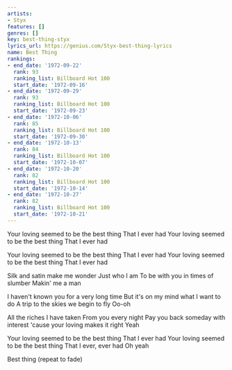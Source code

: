 ```yaml
---
artists:
- Styx
features: []
genres: []
key: best-thing-styx
lyrics_url: https://genius.com/Styx-best-thing-lyrics
name: Best Thing
rankings:
- end_date: '1972-09-22'
  rank: 93
  ranking_list: Billboard Hot 100
  start_date: '1972-09-16'
- end_date: '1972-09-29'
  rank: 93
  ranking_list: Billboard Hot 100
  start_date: '1972-09-23'
- end_date: '1972-10-06'
  rank: 85
  ranking_list: Billboard Hot 100
  start_date: '1972-09-30'
- end_date: '1972-10-13'
  rank: 84
  ranking_list: Billboard Hot 100
  start_date: '1972-10-07'
- end_date: '1972-10-20'
  rank: 82
  ranking_list: Billboard Hot 100
  start_date: '1972-10-14'
- end_date: '1972-10-27'
  rank: 82
  ranking_list: Billboard Hot 100
  start_date: '1972-10-21'
---
```

Your loving seemed to be the best thing
That I ever had
Your loving seemed to be the best thing
That I ever had

Your loving seemed to be the best thing
That I ever had
Your loving seemed to be the best thing
That I ever had

Silk and satin make me wonder
Just who I am
To be with you in times of slumber
Makin' me a man

I haven't known you for a very long time
But it's on my mind what I want to do
A trip to the skies we begin to fly
Oo-oh

All the riches I have taken
From you every night
Pay you back someday with interest
'cause your loving makes it right
Yeah

Your loving seemed to be the best thing
That I ever had
Your loving seemed to be the best thing
That I ever, ever had
Oh yeah

Best thing
(repeat to fade)
